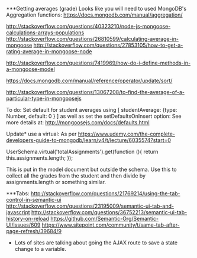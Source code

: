 ***Getting averages (grade)
Looks like you will need to used MongoDB's Aggregation functions: https://docs.mongodb.com/manual/aggregation/

http://stackoverflow.com/questions/40323210/node-js-mongoose-calculations-arrays-populations
http://stackoverflow.com/questions/26810599/calculating-average-in-mongoose
http://stackoverflow.com/questions/27853105/how-to-get-a-rating-average-in-mongoose-node

http://stackoverflow.com/questions/7419969/how-do-i-define-methods-in-a-mongoose-model

https://docs.mongodb.com/manual/reference/operator/update/sort/

http://stackoverflow.com/questions/13067208/to-find-the-average-of-a-particular-type-in-mongoosejs

To do:
Set default for student averages using [ studentAverage: {type: Number, default: 0 } ] as well as set the setDefaultsOnInsert option: See more details at: http://mongoosejs.com/docs/defaults.html


Update* use a virtual:
As per https://www.udemy.com/the-complete-developers-guide-to-mongodb/learn/v4/t/lecture/6035574?start=0

UserSchema.virtual('totalAssignments').get(function (){
	 return this.assignments.length;
});

This is put in the model document but outside the schema.
Use this to collect all the grades from the student and then divide by assignments.length or something similar.


***Tabs:
http://stackoverflow.com/questions/21769214/using-the-tab-control-in-semantic-ui
http://stackoverflow.com/questions/23195009/semantic-ui-tab-and-javascript
http://stackoverflow.com/questions/36752213/semantic-ui-tab-history-on-reload
https://github.com/Semantic-Org/Semantic-UI/issues/609
https://www.sitepoint.com/community/t/same-tab-after-page-refresh/39684/9
 - Lots of sites are talking about going the AJAX route to save a state change to a variable.